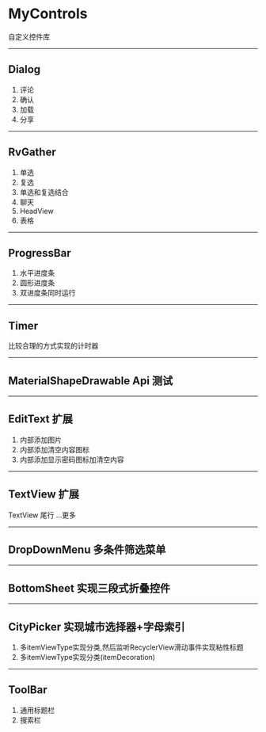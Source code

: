 # MyControls
自定义控件库

---

## Dialog

1. 评论
2. 确认
3. 加载
4. 分享

---

## RvGather

1. 单选
2. 复选
3. 单选和复选结合
4. 聊天
5. HeadView
6. 表格

---

## ProgressBar

1. 水平进度条
2. 圆形进度条
3. 双进度条同时运行

---

## Timer

比较合理的方式实现的计时器

---

## MaterialShapeDrawable  Api 测试

---

## EditText  扩展

1. 内部添加图片
2. 内部添加清空内容图标
3. 内部添加显示密码图标加清空内容

---

## TextView 扩展

TextView 尾行  ...更多

---

## DropDownMenu 多条件筛选菜单

---

## BottomSheet 实现三段式折叠控件

---

## CityPicker 实现城市选择器+字母索引

1. 多itemViewType实现分类,然后监听RecyclerView滑动事件实现粘性标题
2. 多itemViewType实现分类(itemDecoration)

---

## ToolBar

1. 通用标题栏
2. 搜索栏



